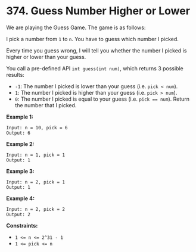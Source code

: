 # 374. Guess Number Higher or Lower

We are playing the Guess Game. The game is as follows:

I pick a number from `1` to `n`. You have to guess which number I picked.

Every time you guess wrong, I will tell you whether the number I picked is higher or lower than your guess.

You call a pre-defined API `int guess(int num)`, which returns 3 possible results:

- `-1`: The number I picked is lower than your guess (i.e. `pick < num`).
- `1`: The number I picked is higher than your guess (i.e. `pick > num`).
- `0`: The number I picked is equal to your guess (i.e. `pick == num`).
Return the number that I picked.

**Example 1:**

    Input: n = 10, pick = 6
    Output: 6

**Example 2:**

    Input: n = 1, pick = 1
    Output: 1

**Example 3:**

    Input: n = 2, pick = 1
    Output: 1

**Example 4:**

    Input: n = 2, pick = 2
    Output: 2

**Constraints:**

- `1 <= n <= 2^31 - 1`
- `1 <= pick <= n`
